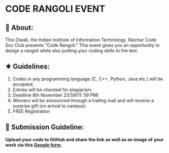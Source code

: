 # CODE RANGOLI EVENT

## 💝 About:

This Diwali, the Indian Institute of Information Technology, Raichur Code Soc Club presents "Code Rangoli." This event gives you an opportunity to design a rangoli while also putting your coding skills to the test.

## ⚜️ Guidelines:

1. Codes in any programming language (C, C++, Python, Java etc.) will be accepted.
1. Entries will be checked for plagiarism.
1. Deadline 8th November 23:59(11: 59 PM)
1. Winners will be announced through a trailing mail and will receive a surprise gift (on arrival to campus).
1. FREE Registration

## 📝 Submission Guideline:
**Upload your code to GitHub and share the link as well as an image of your work via this [Google form](https://forms.gle/yNHhGvcn12aEshju9).**
